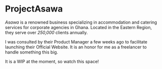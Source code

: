 # ProjectAsawa
*Asawa* is a renowned business specializing in accommodation and catering services for corporate agencies in Ghana. Located in the Eastern Region, they serve over *250,000* clients annually.

I was consulted by their Product Manager a few weeks ago to facilitate launching their Official Website. It is an honor for me as a freelancer to handle something this big.

It is a WIP at the moment, so watch this space!
